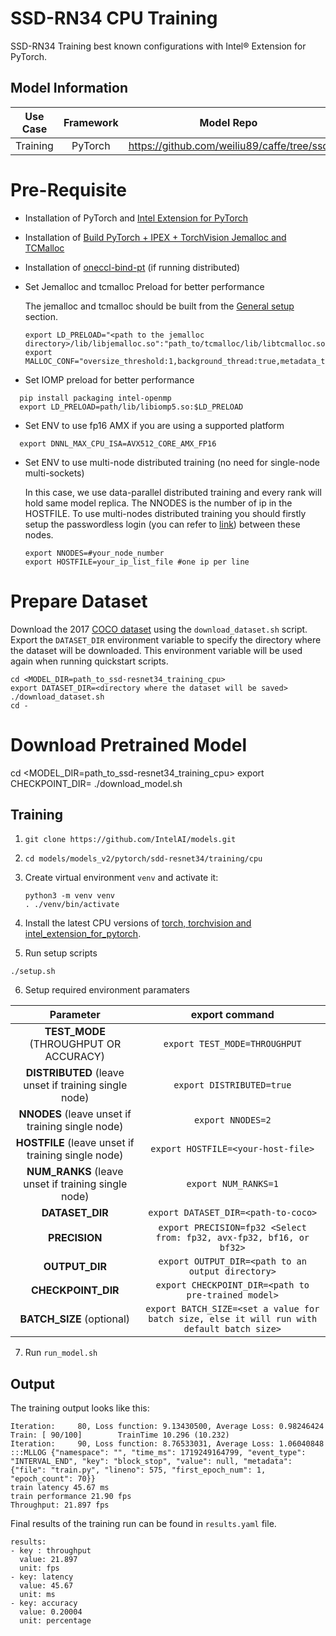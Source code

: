 # SSD-RN34 CPU Training

SSD-RN34 Training best known configurations with Intel® Extension for PyTorch.

## Model Information

| **Use Case** | **Framework** | **Model Repo** | **Branch/Commit/Tag** | **Optional Patch** |
|:---:| :---: |:--------------:|:---------------------:|:------------------:|
|  Training   |    PyTorch    |       https://github.com/weiliu89/caffe/tree/ssd       |           -           |         -          |

# Pre-Requisite
* Installation of PyTorch and [Intel Extension for PyTorch](https://intel.github.io/intel-extension-for-pytorch/#introduction)
* Installation of [Build PyTorch + IPEX + TorchVision Jemalloc and TCMalloc](https://github.com/IntelAI/models/blob/master/docs/general/pytorch/BareMetalSetup.md)
* Installation of [oneccl-bind-pt](https://pytorch-extension.intel.com/release-whl/stable/cpu/us/oneccl-bind-pt/) (if running distributed)
* Set Jemalloc and tcmalloc Preload for better performance

  The jemalloc and tcmalloc should be built from the [General setup](#general-setup) section.
  ```
  export LD_PRELOAD="<path to the jemalloc directory>/lib/libjemalloc.so":"path_to/tcmalloc/lib/libtcmalloc.so":$LD_PRELOAD
  export MALLOC_CONF="oversize_threshold:1,background_thread:true,metadata_thp:auto,dirty_decay_ms:9000000000,muzzy_decay_ms:9000000000"
  ```
* Set IOMP preload for better performance
```
  pip install packaging intel-openmp
  export LD_PRELOAD=path/lib/libiomp5.so:$LD_PRELOAD
```

* Set ENV to use fp16 AMX if you are using a supported platform
```
  export DNNL_MAX_CPU_ISA=AVX512_CORE_AMX_FP16
```
* Set ENV to use multi-node distributed training (no need for single-node multi-sockets)

  In this case, we use data-parallel distributed training and every rank will hold same model replica. The NNODES is the number of ip in the HOSTFILE. To use multi-nodes distributed training you should firstly setup the passwordless login (you can refer to [link](https://linuxize.com/post/how-to-setup-passwordless-ssh-login/)) between these nodes.
  ```
  export NNODES=#your_node_number
  export HOSTFILE=your_ip_list_file #one ip per line
  ```

# Prepare Dataset
  Download the 2017 [COCO dataset](https://cocodataset.org) using the `download_dataset.sh` script.
  Export the `DATASET_DIR` environment variable to specify the directory where the dataset
  will be downloaded. This environment variable will be used again when running quickstart scripts.
```
cd <MODEL_DIR=path_to_ssd-resnet34_training_cpu>
export DATASET_DIR=<directory where the dataset will be saved>
./download_dataset.sh
cd -
```
# Download Pretrained Model
cd <MODEL_DIR=path_to_ssd-resnet34_training_cpu>
export CHECKPOINT_DIR=<directory where to save the pretrained model>
./download_model.sh

## Training
1. `git clone https://github.com/IntelAI/models.git`
2. `cd models/models_v2/pytorch/sdd-resnet34/training/cpu`
3. Create virtual environment `venv` and activate it:
    ```
    python3 -m venv venv
    . ./venv/bin/activate
    ```
4. Install the latest CPU versions of [torch, torchvision and intel_extension_for_pytorch](https://intel.github.io/intel-extension-for-pytorch/index.html#installation).

5. Run setup scripts
```
./setup.sh
```
6. Setup required environment paramaters

| **Parameter**                |                                  **export command**                                  |
|:---------------------------:|:------------------------------------------------------------------------------------:|
| **TEST_MODE** (THROUGHPUT OR ACCURACY)              |                               `export TEST_MODE=THROUGHPUT`                                  |
| **DISTRIBUTED** (leave unset if training single node)              |                               `export DISTRIBUTED=true`                                  |
| **NNODES** (leave unset if training single node)              |                               `export NNODES=2`                                  |
| **HOSTFILE** (leave unset if training single node)              |                               `export HOSTFILE=<your-host-file>`                                  |
| **NUM_RANKS** (leave unset if training single node)              |                               `export NUM_RANKS=1`                                  |
| **DATASET_DIR**              |                               `export DATASET_DIR=<path-to-coco>`                                  |
| **PRECISION**    |                               `export PRECISION=fp32 <Select from: fp32, avx-fp32, bf16, or bf32>`                             |
| **OUTPUT_DIR**    |                               `export OUTPUT_DIR=<path to an output directory>`                               |
| **CHECKPOINT_DIR**    |                               `export CHECKPOINT_DIR=<path to pre-trained model>`                               |
| **BATCH_SIZE** (optional)    |                               `export BATCH_SIZE=<set a value for batch size, else it will run with default batch size>`                                |

7. Run `run_model.sh`

## Output
The training output looks like this:
```
Iteration:     80, Loss function: 9.13430500, Average Loss: 0.98246424
Train: [ 90/100]        TrainTime 10.296 (10.232)
Iteration:     90, Loss function: 8.76533031, Average Loss: 1.06040848
:::MLLOG {"namespace": "", "time_ms": 1719249164799, "event_type": "INTERVAL_END", "key": "block_stop", "value": null, "metadata": {"file": "train.py", "lineno": 575, "first_epoch_num": 1, "epoch_count": 70}}
train latency 45.67 ms
train performance 21.90 fps
Throughput: 21.897 fps
```


Final results of the training run can be found in `results.yaml` file.
```
results:
- key : throughput
  value: 21.897
  unit: fps
- key: latency
  value: 45.67
  unit: ms
- key: accuracy
  value: 0.20004
  unit: percentage
```
